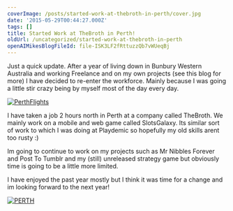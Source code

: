 ```yaml
---
coverImage: /posts/started-work-at-thebroth-in-perth/cover.jpg
date: '2015-05-29T00:44:27.000Z'
tags: []
title: Started Work at TheBroth in Perth!
oldUrl: /uncategorized/started-work-at-thebroth-in-perth
openAIMikesBlogFileId: file-ISK3LF2fRttuzzQb7vWUeqBj
---
```


Just a quick update. After a year of living down in Bunbury Western Australia and working Freelance and on my own projects (see this blog for more) I have decided to re-enter the workforce. Mainly because I was going a little stir crazy being by myself most of the day every day.

<!-- more -->

[![PerthFlights](https://www.mikecann.blog/wp-content/uploads/2015/05/PerthFlights-1024x509.jpg)](https://www.mikecann.blog/wp-content/uploads/2015/05/PerthFlights.jpg)

I have taken a job 2 hours north in Perth at a company called TheBroth. We mainly work on a mobile and web game called SlotsGalaxy. Its similar sort of work to which I was doing at Playdemic so hopefully my old skills arent too rusty :)

Im going to continue to work on my projects such as Mr Nibbles Forever and Post To Tumblr and my (still) unreleased strategy game but obviously time is going to be a little more limited.

I have enjoyed the past year mostly but I think it was time for a change and im looking forward to the next year!

[![PERTH](https://www.mikecann.blog/wp-content/uploads/2015/05/PERTH.jpg)](https://www.mikecann.blog/wp-content/uploads/2015/05/PERTH.jpg)
